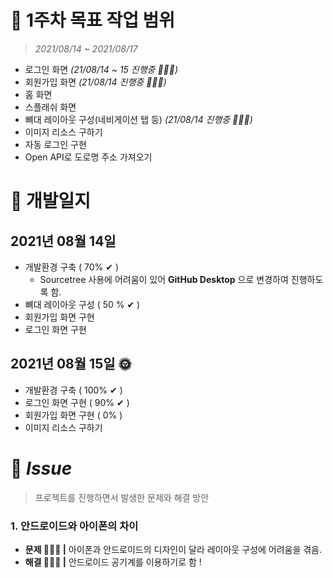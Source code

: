 # 📌 1주차 목표 작업 범위
> _2021/08/14 ~ 2021/08/17_
- 로그인 화면 _(21/08/14 ~ 15 진행중 👩🏻‍💻)_
- 회원가입 화면 _(21/08/14 진행중 👩🏻‍💻)_
- 홈 화면
- 스플래쉬 화면
- 뼈대 레이아웃 구성(네비게이션 탭 등) _(21/08/14 진행중 👩🏻‍💻)_
- 이미지 리소스 구하기 
- 자동 로그인 구현 
- Open API로 도로명 주소 가져오기
#
# 📌 개발일지
## 2021년 08월 14일 
- 개발환경 구축 ( 70% ✔ )
  - Sourcetree 사용에 어려움이 있어 **GitHub Desktop** 으로 변경하여 진행하도록 함.
- 뼈대 레이아웃 구성 ( 50 % ✔ )
- 회원가입 화면 구현 
- 로그인 화면 구현

## 2021년 08월 15일 🌞
- 개발환경 구축 ( 100% ✔ )
- 로그인 화면 구현 ( 90% ✔ )
- 회원가입 화면 구현 ( 0% )
- 이미지 리소스 구하기

#
# 📌 _Issue_
> 프로젝트를 진행하면서 발생한 문제와 해결 방안       
### 1. 안드로이드와 아이폰의 차이
  - **문제 🤦🏻‍♀ |** 아이폰과 안드로이드의 디자인이 달라 레이아웃 구성에 어려움을 겪음.
  - **해결 🙆🏻‍♀️ |** 안드로이드 공기계를 이용하기로 함 !
